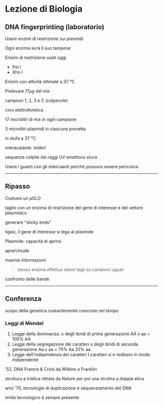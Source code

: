 # Lezione di Biologia
## DNA fingerprinting (laboratorio)

Usare enzimi di restrizione sui plasmidi

Ogni enzima avrà il suo tampone

Ensimi di restrizione usati oggi

- Pst I
- Xho I

Enzimi con attività ottimale a 37 °C

Prelevare $17\mu g$ del mix

campioni 
1, 2, 3   e C (colpevole)

cors elettroforetica

17 microlitri di mix in ogni campione

3 microlitri plasmidi  in ciascuna provetta

in stufa a 37 °C


interacalante: midori


sequenze colpite dai raggi UV emettono  xluce


Usare i guanti con gli intercaanti perchè possono essere pericolosi

---

## Ripasso


Costuire un pGLO

taglio con un enzima di restrizione del gene di interesse e del vettore plasmidico

generare "sticky ends"

ligasi, il gene di interesse si lega al plasmide

Plasmide: capacità di aprirsi

apre/chiude

inserire informazioni


> stesso enzima effettua stessi tagli su campioni uguali

confronto delle bande


--- 
## Conferenza


scopo della genetica costantemente cresciuto nel tempo


### Leggi di Mendel

1. Legge della dominanza, o degli ibridi di prima generazione
AA x aa = 100% AA
2. Legge della segregazione dei caratteri o degli ibridi di seconda generazione
Aa x aa = 75% Aa 25% aa
3. Legge dell'indipendenza dei caratteri
I caratteri si e	reditano in modo indipendente

'52, DNA
Francis & Crick
da Wilkins e Franklin


struttura a trielica ritirata da Nature per poi una struttra a doppia elica

anni '70, tecnologie di duplicazione e sequenziamento del DNA

limite tecnologico è sempre presente
<!--stackedit_data:
eyJoaXN0b3J5IjpbLTU0OTQyMzcyNiwtMjExNTcyMDUzMSwtNj
UyOTUxNDc5LDg4Nzc4NzAwMCwtMTQxNTkyMzYwNyw3MDkxNDIz
OTZdfQ==
-->